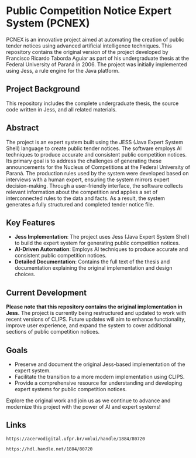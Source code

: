 # Public Competition Notice Expert System (PCNEX)

PCNEX is an innovative project aimed at automating the creation of public tender notices using advanced artificial intelligence techniques. This repository contains the original version of the project developed by Francisco Ricardo Taborda Aguiar as part of his undergraduate thesis at the Federal University of Paraná in 2006. The project was initially implemented using Jess, a rule engine for the Java platform.

## Project Background

This repository includes the complete undergraduate thesis, the source code written in Jess, and all related materials.

## Abstract

The project is an expert system built using the JESS (Java Expert System Shell) language to create public tender notices. The software employs AI techniques to produce accurate and consistent public competition notices. Its primary goal is to address the challenges of generating these announcements for the Nucleus of Competitions at the Federal University of Paraná. The production rules used by the system were developed based on interviews with a human expert, ensuring the system mirrors expert decision-making. Through a user-friendly interface, the software collects relevant information about the competition and applies a set of interconnected rules to the data and facts. As a result, the system generates a fully structured and completed tender notice file.

## Key Features

- **Jess Implementation**: The project uses Jess (Java Expert System Shell) to build the expert system for generating public competition notices.
- **AI-Driven Automation**: Employs AI techniques to produce accurate and consistent public competition notices.
- **Detailed Documentation**: Contains the full text of the thesis and documentation explaining the original implementation and design choices.

## Current Development

**Please note that this repository contains the original implementation in Jess.** The project is currently being restructured and updated to work with recent versions of CLIPS. Future updates will aim to enhance functionality, improve user experience, and expand the system to cover additional sections of public competition notices.

## Goals

- Preserve and document the original Jess-based implementation of the expert system.
- Facilitate the transition to a more modern implementation using CLIPS.
- Provide a comprehensive resource for understanding and developing expert systems for public competition notices.

Explore the original work and join us as we continue to advance and modernize this project with the power of AI and expert systems!

## Links

`https://acervodigital.ufpr.br/xmlui/handle/1884/80720`

`https://hdl.handle.net/1884/80720`
